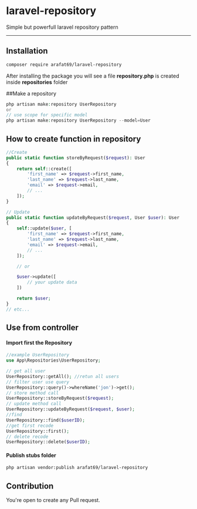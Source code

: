 # laravel-repository
Simple but powerfull laravel repository pattern

---

## Installation

```sh
composer require arafat69/laravel-repository
```

After installing the package you will see a file **repository.php** is created inside **repositories** folder

##Make a repository

```php
php artisan make:repository UserRepository
or
// use scope for specific model
php artisan make:repository UserRepository --model=User
```

## How to create function in repository

```php
//Create
public static function storeByRequest($request): User
{
    return self::create([
        'first_name' => $request->first_name,
        'last_name' => $request->last_name,
        'email' => $request->email,
        // ...
    ]);
}

// Update
public static function updateByRequest($request, User $user): User
{
    self::update($user, [
        'first_name' => $request->first_name,
        'last_name' => $request->last_name,
        'email' => $request->email,
        // ...
    ]);

    // or

    $user->update([
        // your update data
    ])

    return $user;
}
// etc...
```
## Use from controller

#### Import first the Repository

```php
//example UserRepository
use App\Repositories\UserRepository;
```
```php
// get all user
UserRepository::getAll(); //retun all users
// filter user use query
UserRepository::query()->whereName('jon')->get();
// store method call 
UserRepository::storeByRequest($request);
// update method call 
UserRepository::updateByRequest($request, $user);
//find
UserRepository::find($userID);
//get first recode
UserRepository::first();
// delete recode
UserRepository::delete($userID);
```
#### Publish stubs folder
```sh
php artisan vendor:publish arafat69/laravel-repository
```
## Contribution
You're open to create any Pull request.
